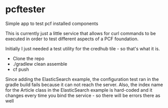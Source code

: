 # pcftester
Simple app to test pcf installed components

This is currently just a little service that allows for curl commands to be executed in order to test different aspects of a PCF foundation.

Initially I just needed a test utility for the credhub tile - so that's what it is.

* Clone the repo
* ./gradlew clean assemble
* cf push

Since adding the ElasticSearch example, the configuration test ran in the gradle build fails because it can not reach the server.
Also, the index name for the Article class in the ElasticSearch example is hard-coded and it changes every time you bind the service - so there will be errors there as well
